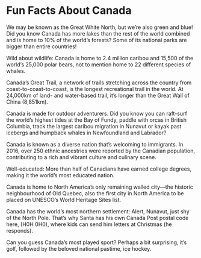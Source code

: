 # Fun Facts About Canada

We may be known as the Great White North, but we’re also green and blue! Did you know Canada has more lakes than the rest of the world combined and is home to 10% of the world’s forests? Some of its national parks are bigger than entire countries!

Wild about wildlife: Canada is home to 2.4 million caribou and 15,500 of the world’s 25,000 polar bears, not to mention home to 22 different species of whales.

Canada’s Great Trail, a network of trails stretching across the country from coast-to-coast-to-coast, is the longest recreational trail in the world. At 24,000km of land- and water-based trail, it’s longer than the Great Wall of China (8,851km).

Canada is made for outdoor adventurers. Did you know you can raft-surf the world’s highest tides at the Bay of Fundy, paddle with orcas in British Columbia, track the largest caribou migration in Nunavut or kayak past icebergs and humpback whales in Newfoundland and Labrador?

Canada is known as a diverse nation that’s welcoming to immigrants. In 2016, over 250 ethnic ancestries were reported by the Canadian population, contributing to a rich and vibrant culture and culinary scene.

Well-educated: More than half of Canadians have earned college degrees, making it the world’s most educated nation.

Canada is home to North America’s only remaining walled city—the historic neighbourhood of Old Quebec, also the first city in North America to be placed on UNESCO’s World Heritage Sites list.

Canada has the world’s most northern settlement: Alert, Nunavut, just shy of the North Pole. That’s why Santa has his own Canada Post postal code here, (H0H 0H0), where kids can send him letters at Christmas (he responds).

Can you guess Canada’s most played sport? Perhaps a bit surprising, it’s golf, followed by the beloved national pastime, ice hockey.
